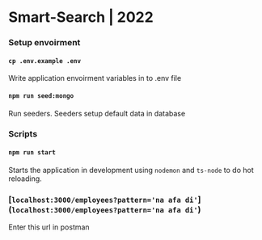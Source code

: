 # Smart-Search | 2022

### Setup envoirment

#### `cp .env.example .env`

Write application envoirment variables in to .env file

#### `npm run seed:mongo`

Run seeders. Seeders setup default data in database

### Scripts

#### `npm run start`

Starts the application in development using `nodemon` and `ts-node` to do hot reloading.

### [`localhost:3000/employees?pattern='na afa di'`](`localhost:3000/employees?pattern='na afa di'`)

Enter this url in postman
